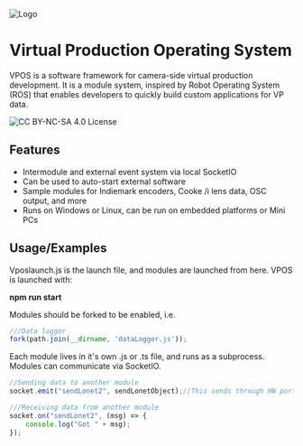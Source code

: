 
![Logo](https://dev-to-uploads.s3.amazonaws.com/uploads/articles/th5xamgrr6se0x5ro4g6.png)


# Virtual Production Operating System

VPOS is a software framework for camera-side virtual production development. It is a module system, inspired by Robot Operating System (ROS) that enables developers to quickly build custom applications for VP data.



![CC BY-NC-SA 4.0 License](https://mirrors.creativecommons.org/presskit/buttons/80x15/svg/by-nc-sa.svg)


## Features

- Intermodule and external event system via local SocketIO 
- Can be used to auto-start external software
- Sample modules for Indiemark encoders, Cooke /i lens data, OSC output, and more
- Runs on Windows or Linux, can be run on embedded platforms or Mini PCs


## Usage/Examples
Vposlaunch.js is the launch file, and modules are launched from here. VPOS is launched with:

**npm run start**

Modules should be forked to be enabled, i.e.
```javascript
///Data logger 
fork(path.join(__dirname, 'dataLogger.js'));
```

Each module lives in it's own .js or .ts file, and runs as a subprocess. Modules can communicate via SocketIO.

```javascript
//Sending data to another module 
socket.emit("sendLonet2", sendLonetObject);//This sends through HW port to LONET2

///Receiving data from another module
socket.on("sendLonet2", (msg) => {
    console.log("Got " + msg);
}); 
```


